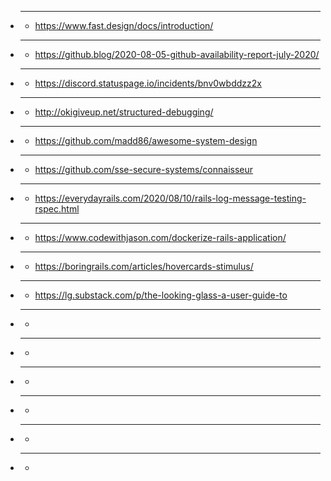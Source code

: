 - ****
  - https://www.fast.design/docs/introduction/
- ****
  - https://github.blog/2020-08-05-github-availability-report-july-2020/
- ****
  - https://discord.statuspage.io/incidents/bnv0wbddzz2x
- ****
  - http://okigiveup.net/structured-debugging/
- ****
  - https://github.com/madd86/awesome-system-design
- ****
  - https://github.com/sse-secure-systems/connaisseur
- ****
  - https://everydayrails.com/2020/08/10/rails-log-message-testing-rspec.html
- ****
  - https://www.codewithjason.com/dockerize-rails-application/
- ****
  - https://boringrails.com/articles/hovercards-stimulus/
- ****
  - https://lg.substack.com/p/the-looking-glass-a-user-guide-to
- ****
  - 
- ****
  - 
- ****
  - 
- ****
  - 
- ****
  - 
- ****
  - 